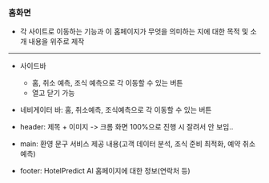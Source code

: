 ### 홈화면
-  각 사이트로 이동하는 기능과 이 홈페이지가 무엇을 의미하는 지에 대한 목적 및 소개 내용을 위주로 제작

---

- 사이드바
    - 홈, 취소 예측, 조식 예측으로 각 이동할 수 있는 버튼
    - 열고 닫기 가능

- 네비게이터 바: 홈, 취소예측, 조식예측으로 각 이동할 수 있는 버튼

- header: 제목 + 이미지 -> 크롬 화면 100%으로 진행 시 잘려서 안 보임..

- main: 환영 문구
        서비스 제공 내용(고객 데이터 분석, 조식 준비 최적화, 예약 취소 예측)
        
- footer: HotelPredict AI 홈페이지에 대한 정보(연락처 등)